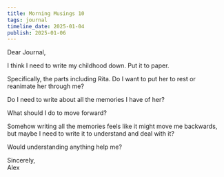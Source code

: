 ```yaml
---
title: Morning Musings 10
tags: journal
timeline_date: 2025-01-04
publish: 2025-01-06
---
```


Dear Journal,

I think I need to write my childhood down. Put it to paper.

Specifically, the parts including Rita. Do I want to put her to rest or reanimate her through me?

Do I need to write about all the memories I have of her?

What should I do to move forward?

Somehow writing all the memories feels like it might move me backwards, but maybe I need to
write it to understand and deal with it?

Would understanding anything help me?

Sincerely,\
Alex
